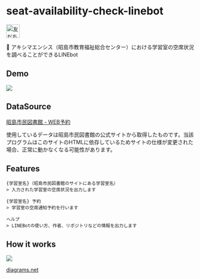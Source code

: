# seat-availability-check-linebot

<a href="https://lin.ee/e3L1AGH"><img src="https://scdn.line-apps.com/n/line_add_friends/btn/ja.png" alt="友だち追加" height="36" border="0"></a>

🐳 アキシマエンシス（昭島市教育福祉総合センター）における学習室の空席状況を調べることができるLINEbot

## Demo
![](https://user-images.githubusercontent.com/34241526/102311103-982f5e80-3faf-11eb-8162-9a129caa4fc7.png)
## DataSource

[昭島市民図書館 - WEB予約](https://webreserv.library.akishima.tokyo.jp/webReserv/AreaInfo/Login)

使用しているデータは昭島市民図書館の公式サイトから取得したものです。当該プログラムはこのサイトのHTMLに依存しているためサイトの仕様が変更された場合、正常に動かなくなる可能性があります。

## Features

```
{学習室名}（昭島市民図書館のサイトにある学習室名）
> 入力された学習室の空席状況を出力します

{学習室名} 予約
> 学習室の空席通知予約を行います

ヘルプ
> LINEBotの使い方、作者、リポジトリなどの情報を出力します
```

## How it works

![](https://user-images.githubusercontent.com/34241526/102199805-6367cc80-3f07-11eb-9e56-4087250373e5.png)

[diagrams.net](https://app.diagrams.net/)

